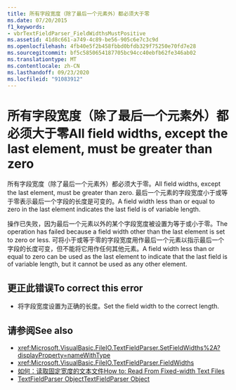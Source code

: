 ```yaml
---
title: 所有字段宽度（除了最后一个元素外）都必须大于零
ms.date: 07/20/2015
f1_keywords:
- vbrTextFieldParser_FieldWidthsMustPositive
ms.assetid: 41d8c661-a749-4c89-be56-905c6e7c3c9d
ms.openlocfilehash: 4fb40e5f2b458fbbd0bfdb329f75250e70fd7e28
ms.sourcegitcommit: bf5c5850654187705bc94cc40ebfb62fe346ab02
ms.translationtype: MT
ms.contentlocale: zh-CN
ms.lasthandoff: 09/23/2020
ms.locfileid: "91083912"
---
```

# <a name="all-field-widths-except-the-last-element-must-be-greater-than-zero"></a><span data-ttu-id="d1ef3-102">所有字段宽度（除了最后一个元素外）都必须大于零</span><span class="sxs-lookup"><span data-stu-id="d1ef3-102">All field widths, except the last element, must be greater than zero</span></span>

<span data-ttu-id="d1ef3-103">所有字段宽度（除了最后一个元素外）都必须大于零。</span><span class="sxs-lookup"><span data-stu-id="d1ef3-103">All field widths, except the last element, must be greater than zero.</span></span> <span data-ttu-id="d1ef3-104">最后一个元素的字段宽度小于或等于零表示最后一个字段的长度是可变的。</span><span class="sxs-lookup"><span data-stu-id="d1ef3-104">A field width less than or equal to zero in the last element indicates the last field is of variable length.</span></span>  
  
 <span data-ttu-id="d1ef3-105">操作已失败，因为最后一个元素以外的某个字段宽度被设置为等于或小于零。</span><span class="sxs-lookup"><span data-stu-id="d1ef3-105">The operation has failed because a field width other than the last element is set to zero or less.</span></span> <span data-ttu-id="d1ef3-106">可将小于或等于零的字段宽度用作最后一个元素以指示最后一个字段的长度可变，但不能将它用作任何其他元素。</span><span class="sxs-lookup"><span data-stu-id="d1ef3-106">A field width less than or equal to zero can be used as the last element to indicate that the last field is of variable length, but it cannot be used as any other element.</span></span>  
  
## <a name="to-correct-this-error"></a><span data-ttu-id="d1ef3-107">更正此错误</span><span class="sxs-lookup"><span data-stu-id="d1ef3-107">To correct this error</span></span>  
  
- <span data-ttu-id="d1ef3-108">将字段宽度设置为正确的长度。</span><span class="sxs-lookup"><span data-stu-id="d1ef3-108">Set the field width to the correct length.</span></span>  
  
## <a name="see-also"></a><span data-ttu-id="d1ef3-109">请参阅</span><span class="sxs-lookup"><span data-stu-id="d1ef3-109">See also</span></span>

- <xref:Microsoft.VisualBasic.FileIO.TextFieldParser.SetFieldWidths%2A?displayProperty=nameWithType>
- <xref:Microsoft.VisualBasic.FileIO.TextFieldParser.FieldWidths>
- [<span data-ttu-id="d1ef3-110">如何：读取固定宽度的文本文件</span><span class="sxs-lookup"><span data-stu-id="d1ef3-110">How to: Read From Fixed-width Text Files</span></span>](../developing-apps/programming/drives-directories-files/how-to-read-from-fixed-width-text-files.md)
- [<span data-ttu-id="d1ef3-111">TextFieldParser Object</span><span class="sxs-lookup"><span data-stu-id="d1ef3-111">TextFieldParser Object</span></span>](../language-reference/objects/textfieldparser-object.md)

